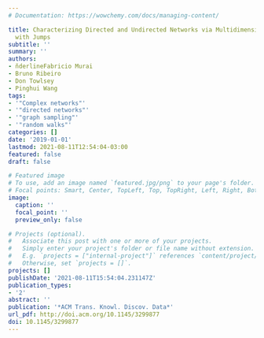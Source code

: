 ```yaml
---
# Documentation: https://wowchemy.com/docs/managing-content/

title: Characterizing Directed and Undirected Networks via Multidimensional Walks
  with Jumps
subtitle: ''
summary: ''
authors:
- n̆derlineFabricio Murai
- Bruno Ribeiro
- Don Towlsey
- Pinghui Wang
tags:
- '"Complex networks"'
- '"directed networks"'
- '"graph sampling"'
- '"random walks"'
categories: []
date: '2019-01-01'
lastmod: 2021-08-11T12:54:04-03:00
featured: false
draft: false

# Featured image
# To use, add an image named `featured.jpg/png` to your page's folder.
# Focal points: Smart, Center, TopLeft, Top, TopRight, Left, Right, BottomLeft, Bottom, BottomRight.
image:
  caption: ''
  focal_point: ''
  preview_only: false

# Projects (optional).
#   Associate this post with one or more of your projects.
#   Simply enter your project's folder or file name without extension.
#   E.g. `projects = ["internal-project"]` references `content/project/deep-learning/index.md`.
#   Otherwise, set `projects = []`.
projects: []
publishDate: '2021-08-11T15:54:04.231147Z'
publication_types:
- '2'
abstract: ''
publication: '*ACM Trans. Knowl. Discov. Data*'
url_pdf: http://doi.acm.org/10.1145/3299877
doi: 10.1145/3299877
---
```

